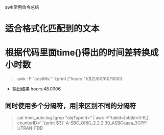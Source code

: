 awk常用命令总结

# 适合格式化匹配到的文本

# 根据代码里面time()得出的时间差转换成小时数
> awk -F "costMs:" '{print ("hours:")($2)/60/60/1000}
  * 输出结果 hours:48.0006

## 同时使用多个分隔符，用|来区别不同的分隔符
  > cat tmm_auto.log |grep "objTypeId=" | awk -F'tabId=|objId=0-B,|, counterID=' '{print $3}'
  > A-SBC_ORIG_2.2.2.30_ASBCaaaa_3GPP-UTRAN-FDD
